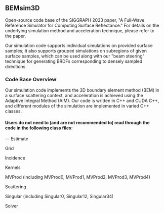 ## BEMsim3D
Open-source code base of the SIGGRAPH 2023 paper, "A Full-Wave Reference Simulator for Computing Surface Reflectance." For details on the underlying simulation method and acceleration technique, please refer to the paper.

Our simulation code supports individual simulations on provided surface samples; it also supports grouped simulations on subregions of given surface samples, which can be used along with our "beam steering" technique for generating BRDFs corresponding to densely sampled directions.

### Code Base Overview
Our simulation code implements the 3D boundary element method (BEM) in a surface scattering context, and acceleration is achieved using the Adaptive Integral Method (AIM). Our code is written in C++ and CUDA C++, and different modules of the simulation are implemented in varied C++ classes. 

#### Users do not need to (and are not recommended to) read through the code in the following class files:

— Estimate

Grid

Incidence

Kernels

MVProd (including MVProd0, MVProd1, MVProd2, MVProd3, MVProd4)

Scattering

Singular (including Singular0, Singular12, Singular34)

Solver
